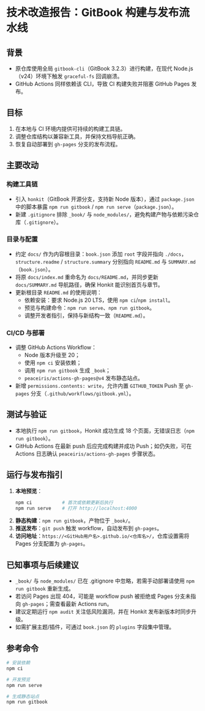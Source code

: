 # 技术改造报告：GitBook 构建与发布流水线

## 背景
- 原仓库使用全局 `gitbook-cli`（GitBook 3.2.3）进行构建，在现代 Node.js（v24）环境下触发 `graceful-fs` 回调崩溃。
- GitHub Actions 同样依赖该 CLI，导致 CI 构建失败并阻塞 GitHub Pages 发布。

## 目标
1. 在本地与 CI 环境内提供可持续的构建工具链。
2. 调整仓库结构以兼容新工具，并保持文档导航正确。
3. 恢复自动部署到 `gh-pages` 分支的发布流程。

## 主要改动
### 构建工具链
- 引入 `honkit`（GitBook 开源分支，支持新 Node 版本），通过 `package.json` 中的脚本暴露 `npm run gitbook` / `npm run serve`（`package.json`）。
- 新建 `.gitignore` 排除 `_book/` 与 `node_modules/`，避免构建产物与依赖污染仓库（`.gitignore`）。

### 目录与配置
- 约定 `docs/` 作为内容根目录：`book.json` 添加 `root` 字段并指向 `./docs`，`structure.readme` / `structure.summary` 分别指向 `README.md` 与 `SUMMARY.md`（`book.json`）。
- 将原 `docs/index.md` 重命名为 `docs/README.md`，并同步更新 `docs/SUMMARY.md` 导航路径，确保 Honkit 能识别首页与章节。
- 更新根目录 `README.md` 的使用说明：
  * 依赖安装：要求 Node.js 20 LTS，使用 `npm ci`/`npm install`。
  * 预览与构建命令：`npm run serve`、`npm run gitbook`。
  * 调整开发者指引，保持与新结构一致（`README.md`）。

### CI/CD 与部署
- 调整 GitHub Actions Workflow：
  * Node 版本升级至 20；
  * 使用 `npm ci` 安装依赖；
  * 调用 `npm run gitbook` 生成 `_book`；
  * `peaceiris/actions-gh-pages@v4` 发布静态站点。
- 新增 `permissions.contents: write`，允许内置 `GITHUB_TOKEN` Push 至 `gh-pages` 分支（`.github/workflows/gitbook.yml`）。

## 测试与验证
- 本地执行 `npm run gitbook`，Honkit 成功生成 18 个页面，无错误日志（`npm run gitbook`）。
- GitHub Actions 在最新 push 后应完成构建并成功 Push；如仍失败，可在 Actions 日志确认 `peaceiris/actions-gh-pages` 步骤状态。

## 运行与发布指引
1. **本地预览**：
   ```bash
   npm ci           # 首次或依赖更新后执行
   npm run serve    # 打开 http://localhost:4000
   ```
2. **静态构建**：`npm run gitbook`，产物位于 `_book/`。
3. **推送发布**：`git push` 触发 workflow，自动发布到 `gh-pages`。
4. **访问地址**：`https://<GitHub用户名>.github.io/<仓库名>/`，仓库设置需将 Pages 分支配置为 `gh-pages`。

## 已知事项与后续建议
- `_book/` 与 `node_modules/` 已在 .gitignore 中忽略，若需手动部署请使用 `npm run gitbook` 重新生成。
- 若访问 Pages 出现 404，可能是 workflow push 被拒绝或 Pages 分支未指向 `gh-pages`；需查看最新 Actions run。
- 建议定期运行 `npm audit` 关注低风险漏洞，并在 Honkit 发布新版本时同步升级。
- 如需扩展主题/插件，可通过 `book.json` 的 `plugins` 字段集中管理。

## 参考命令
```bash
# 安装依赖
npm ci

# 开发预览
npm run serve

# 生成静态站点
npm run gitbook
```
